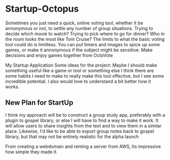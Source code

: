 # Startup-Octopus
Sometimes you just need a quick, online voting tool, whether it be annonymous or not, to settle any number of group situations. Trying to decide which movie to watch? Trying to pick where to go for dinner? Who in the room looks the most like Tom Cruise? The limits to what the basic voting tool could do is limitless. You can put timers and images to spice up some games, or make it annonymous if the subject might be sensitive. Make decisions and enjoy games together from OctoVote


My Startup Application
Some ideas for the project:
Maybe I should make something useful like a game or tool or something else
I think there are some habits I need to make to really make this tool effective, but I see some incredible potential. I also would love to understand a bit better how it works.
## New Plan for StartUp
I think my approach will be to construct a group study app, preferably with a plugin to gospel library, or else I will have to find a way to make it work. It will allow users to share insights from the text and to view them in a similar place. Likewise, I'd like to be able to export group notes back to gospel library, but that may not be entirely realistic for the alpha launch

From creating a webdomain and renting a server from AWS, Its impressive how simple they made it. 